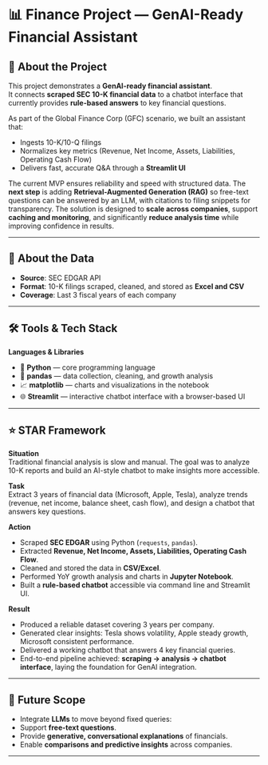 # 📊 Finance Project — GenAI-Ready Financial Assistant

## 📖 About the Project
This project demonstrates a **GenAI-ready financial assistant**.  
It connects **scraped SEC 10-K financial data** to a chatbot interface that currently provides **rule-based answers** to key financial questions.  

As part of the Global Finance Corp (GFC) scenario, we built an assistant that:  
- Ingests 10-K/10-Q filings  
- Normalizes key metrics (Revenue, Net Income, Assets, Liabilities, Operating Cash Flow)  
- Delivers fast, accurate Q&A through a **Streamlit UI**  

The current MVP ensures reliability and speed with structured data. The **next step** is adding **Retrieval-Augmented Generation (RAG)** so free-text questions can be answered by an LLM, with citations to filing snippets for transparency. The solution is designed to **scale across companies**, support **caching and monitoring**, and significantly **reduce analysis time** while improving confidence in results.

---

## 📂 About the Data
- **Source**: SEC EDGAR API  
- **Format**: 10-K filings scraped, cleaned, and stored as **Excel and CSV**  
- **Coverage**: Last 3 fiscal years of each company  

---

## 🛠️ Tools & Tech Stack
**Languages & Libraries**
- 🐍 **Python** — core programming language  
- 📑 **pandas** — data collection, cleaning, and growth analysis  
- 📈 **matplotlib** — charts and visualizations in the notebook  
- 🌐 **Streamlit** — interactive chatbot interface with a browser-based UI  

---

## ⭐ STAR Framework

**Situation**  
Traditional financial analysis is slow and manual. The goal was to analyze 10-K reports and build an AI-style chatbot to make insights more accessible.  

**Task**  
Extract 3 years of financial data (Microsoft, Apple, Tesla), analyze trends (revenue, net income, balance sheet, cash flow), and design a chatbot that answers key questions.  

**Action**  
- Scraped **SEC EDGAR** using Python (`requests`, `pandas`).  
- Extracted **Revenue, Net Income, Assets, Liabilities, Operating Cash Flow**.  
- Cleaned and stored the data in **CSV/Excel**.  
- Performed YoY growth analysis and charts in **Jupyter Notebook**.  
- Built a **rule-based chatbot** accessible via command line and Streamlit UI.  

**Result**  
- Produced a reliable dataset covering 3 years per company.  
- Generated clear insights: Tesla shows volatility, Apple steady growth, Microsoft consistent performance.  
- Delivered a working chatbot that answers 4 key financial queries.  
- End-to-end pipeline achieved: **scraping → analysis → chatbot interface**, laying the foundation for GenAI integration.  

---

## 🔮 Future Scope
- Integrate **LLMs** to move beyond fixed queries:  
- Support **free-text questions**.  
- Provide **generative, conversational explanations** of financials.  
- Enable **comparisons and predictive insights** across companies.  
---
